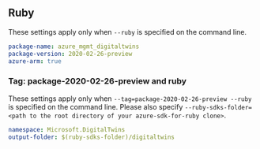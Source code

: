 ## Ruby

These settings apply only when `--ruby` is specified on the command line.

```yaml
package-name: azure_mgmt_digitaltwins
package-version: 2020-02-26-preview
azure-arm: true
```

### Tag: package-2020-02-26-preview and ruby

These settings apply only when `--tag=package-2020-02-26-preview --ruby` is specified on the command line.
Please also specify `--ruby-sdks-folder=<path to the root directory of your azure-sdk-for-ruby clone>`.

```yaml $(tag) == 'package-2020-02-26-preview' && $(ruby)
namespace: Microsoft.DigitalTwins
output-folder: $(ruby-sdks-folder)/digitaltwins
```
